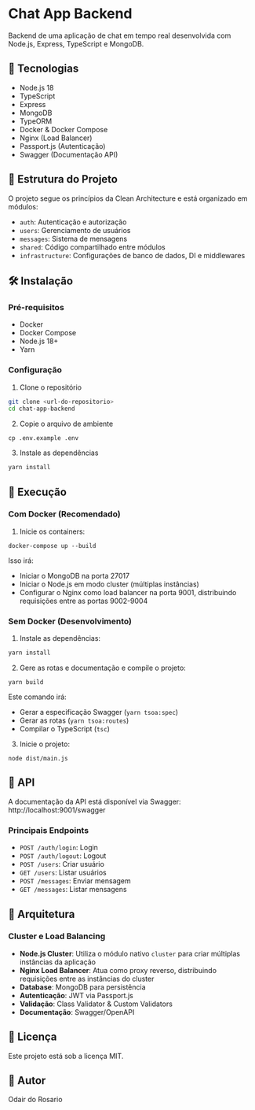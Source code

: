 # Chat App Backend

Backend de uma aplicação de chat em tempo real desenvolvida com Node.js, Express, TypeScript e MongoDB.

## 🚀 Tecnologias

- Node.js 18
- TypeScript
- Express
- MongoDB
- TypeORM
- Docker & Docker Compose
- Nginx (Load Balancer)
- Passport.js (Autenticação)
- Swagger (Documentação API)

## 📁 Estrutura do Projeto

O projeto segue os princípios da Clean Architecture e está organizado em módulos:

- `auth`: Autenticação e autorização
- `users`: Gerenciamento de usuários
- `messages`: Sistema de mensagens
- `shared`: Código compartilhado entre módulos
- `infrastructure`: Configurações de banco de dados, DI e middlewares

## 🛠️ Instalação

### Pré-requisitos

- Docker
- Docker Compose
- Node.js 18+
- Yarn

### Configuração

1. Clone o repositório
```bash
git clone <url-do-repositorio>
cd chat-app-backend
```

2. Copie o arquivo de ambiente
```
cp .env.example .env
```

3. Instale as dependências
```bash
yarn install
```

## 🚀 Execução

### Com Docker (Recomendado)

1. Inicie os containers:
```
docker-compose up --build
```
Isso irá:
- Iniciar o MongoDB na porta 27017
- Iniciar o Node.js em modo cluster (múltiplas instâncias)
- Configurar o Nginx como load balancer na porta 9001, distribuindo requisições entre as portas 9002-9004

### Sem Docker (Desenvolvimento)

1. Instale as dependências:
```bash
yarn install
```

2. Gere as rotas e documentação e compile o projeto:
```
yarn build 
```
Este comando irá:
- Gerar a especificação Swagger (`yarn tsoa:spec`)
- Gerar as rotas (`yarn tsoa:routes`)
- Compilar o TypeScript (`tsc`)


3. Inicie o projeto:
```
node dist/main.js
```
## 📡 API

A documentação da API está disponível via Swagger: http://localhost:9001/swagger

### Principais Endpoints

- `POST /auth/login`: Login
- `POST /auth/logout`: Logout
- `POST /users`: Criar usuário
- `GET /users`: Listar usuários
- `POST /messages`: Enviar mensagem
- `GET /messages`: Listar mensagens

## 🔧 Arquitetura

### Cluster e Load Balancing
- **Node.js Cluster**: Utiliza o módulo nativo `cluster` para criar múltiplas instâncias da aplicação
- **Nginx Load Balancer**: Atua como proxy reverso, distribuindo requisições entre as instâncias do cluster
- **Database**: MongoDB para persistência
- **Autenticação**: JWT via Passport.js
- **Validação**: Class Validator & Custom Validators
- **Documentação**: Swagger/OpenAPI


## 📝 Licença

Este projeto está sob a licença MIT.

## 👤 Autor

Odair do Rosario